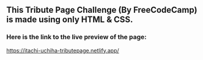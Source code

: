 
## This Tribute Page Challenge (By FreeCodeCamp) is made using only HTML & CSS.


### Here is the link to the live preview of the page:
https://itachi-uchiha-tributepage.netlify.app/

